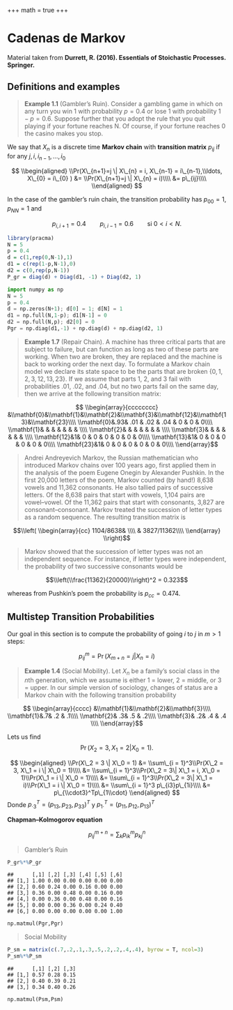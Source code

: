 +++
math      = true
+++

Cadenas de Markov
================

Material taken from **Durrett, R. (2016). Essentials of Stoichastic
Processes. Springer.**

## Definitions and examples

> **Example 1.1** (Gambler’s Ruin). Consider a gambling game in which on
> any turn you win 1 with probability $p$ = 0.4 or lose 1 with
> probability $1 − p$ = 0.6. Suppose further that you adopt the rule
> that you quit playing if your fortune reaches N. Of course, if your
> fortune reaches 0 the casino makes you stop.

We say that $X_n$ is a discrete time **Markov chain** with
**transition matrix** $p_{ij}$ if for any
$j,i, i_{n-1}, \ldots, i_0$

$$
\\begin{aligned}
\\Pr(X\_{n+1}=j \| X\_{n} = i, X\_{n-1} = i\_{n-1},\\ldots, X\_{0} = i\_{0} ) &= \\Pr(X\_{n+1}=j \| X\_{n} = i)\\\\
&=  p\_{ij}\\\\ 
\\end{aligned}
$$

In the case of the gambler’s ruin chain, the transition probability has
$p_{00} = 1$, $p_{NN} = 1$ and

$$p_{i,i+1} = 0.4\qquad p_{i,i-1} = 0.6\qquad \text{si } 0<i<N.$$

``` r
library(pracma)
N = 5
p = 0.4
d = c(1,rep(0,N-1),1)
d1 = c(rep(1-p,N-1),0)
d2 = c(0,rep(p,N-1))
P_gr = diag(d) + Diag(d1, -1) + Diag(d2, 1)
```

``` python
import numpy as np
N = 5
p = 0.4
d = np.zeros(N+1); d[0] = 1; d[N] = 1
d1 = np.full(N,1-p); d1[N-1] = 0
d2 = np.full(N,p); d2[0] = 0
Pgr = np.diag(d1,-1) + np.diag(d) + np.diag(d2, 1)
```

> **Example 1.7** (Repair Chain). A machine has three critical parts
> that are subject to failure, but can function as long as two of these
> parts are working. When two are broken, they are replaced and the
> machine is back to working order the next day. To formulate a Markov
> chain model we declare its state space to be the parts that are broken
> {0, 1, 2, 3, 12, 13, 23}. If we assume that parts 1, 2, and 3 fail
> with probabilities .01, .02, and .04, but no two parts fail on the
> same day, then we arrive at the following transition matrix:

$$
\\begin{array}{cccccccc}
 &\\mathbf{0}&\\mathbf{1}&\\mathbf{2}&\\mathbf{3}&\\mathbf{12}&\\mathbf{13}&\\mathbf{23}\\\\
\\mathbf{0}&.93& .01 & .02 & .04 & 0 & 0 & 0\\\\
\\mathbf{1}& &  &  &  &  &  & \\\\
\\mathbf{2}& &  &  &  &  &  & \\\\
\\mathbf{3}& &  &  &  &  &  & \\\\
\\mathbf{12}&1& 0 & 0 & 0 & 0 & 0 & 0\\\\
\\mathbf{13}&1& 0 & 0 & 0 & 0 & 0 & 0\\\\
\\mathbf{23}&1& 0 & 0 & 0 & 0 & 0 & 0\\\\
\\end{array}$$

> Andrei Andreyevich Markov, the Russian mathematician who introduced
> Markov chains over 100 years ago, first applied them in the analysis
> of the poem Eugene Onegin by Alexander Pushkin. In the first 20,000
> letters of the poem, Markov counted (by hand!) 8,638 vowels and 11,362
> consonants. He also tallied pairs of successive letters. Of the 8,638
> pairs that start with vowels, 1,104 pairs are vowel–vowel. Of the
> 11,362 pairs that start with consonants, 3,827 are
> consonant–consonant. Markov treated the succession of letter types as
> a random sequence. The resulting transition matrix is

$$\\left(
\\begin{array}{cc}
1104/8638& \\\\
& 3827/11362\\\\
\\end{array}
\\right)$$

> Markov showed that the succession of letter types was not an
> independent sequence. For instance, if letter types were independent,
> the probability of two successive consonants would be

$$\\left(\\frac{11362}{20000}\\right)^2 = 0.323$$

whereas from Pushkin’s poem the probability is
$p_{cc} = 0.474$.

## Multistep Transition Probabilities

Our goal in this section is to compute the probability of going $i$ to $j$ in $m > 1$ steps:

$$p_{ij}^m = \Pr(X_{m+n} = j |X_n = i)$$

> **Example 1.4** (Social Mobility). Let *X*<sub>*n*</sub> be a family’s
> social class in the *n*th generation, which we assume is either 1 =
> lower, 2 = middle, or 3 = upper. In our simple version of sociology,
> changes of status are a Markov chain with the following transition
> probability

$$
\\begin{array}{cccc}
 &\\mathbf{1}&\\mathbf{2}&\\mathbf{3}\\\\
\\mathbf{1}&.7& .2 & .1\\\\
\\mathbf{2}& .3& .5 & .2\\\\
\\mathbf{3}& .2& .4 & .4 \\\\
\\end{array}$$

Lets us find
$$\Pr(X_2 = 3, X_1 = 2 | X_0 = 1).$$

$$
\\begin{aligned}
\\Pr(X\_2 = 3 \| X\_0 = 1) &= \\sum\_{i = 1}^3\\Pr(X\_2 = 3, X\_1 = i \| X\_0 = 1)\\\\
&= \\sum\_{i = 1}^3\\Pr(X\_2 = 3\| X\_1 = i, X\_0 = 1)\\Pr(X\_1 = i \| X\_0 = 1)\\\\
&= \\sum\_{i = 1}^3\\Pr(X\_2 = 3\| X\_1 = i)\\Pr(X\_1 = i \| X\_0 = 1)\\\\
&= \\sum\_{i = 1}^3 p\_{i3}p\_{1i}\\\\
&= p\_{\\cdot3}^Tp\_{1\\cdot}
\\end{aligned}
$$
Donde $p_{\cdot3}^T = (p_{13}, p_{23}, p_{33})^T$ y $p_{1\cdot}^T = (p_{11}, p_{12}, p_{13})^T$

**Chapman–Kolmogorov equation**

$$ p_{ij}^{m+n} = \sum_{k}p_{ik}^mp_{kj}^n $$

> Gambler’s Ruin

``` r
P_gr%*%P_gr
```

    ##      [,1] [,2] [,3] [,4] [,5] [,6]
    ## [1,] 1.00 0.00 0.00 0.00 0.00 0.00
    ## [2,] 0.60 0.24 0.00 0.16 0.00 0.00
    ## [3,] 0.36 0.00 0.48 0.00 0.16 0.00
    ## [4,] 0.00 0.36 0.00 0.48 0.00 0.16
    ## [5,] 0.00 0.00 0.36 0.00 0.24 0.40
    ## [6,] 0.00 0.00 0.00 0.00 0.00 1.00

``` python
np.matmul(Pgr,Pgr)
```

> Social Mobility

``` r
P_sm = matrix(c(.7,.2,.1,.3,.5,.2,.2,.4,.4), byrow = T, ncol=3) 
P_sm%*%P_sm
```

    ##      [,1] [,2] [,3]
    ## [1,] 0.57 0.28 0.15
    ## [2,] 0.40 0.39 0.21
    ## [3,] 0.34 0.40 0.26

``` python
np.matmul(Psm,Psm)
```
